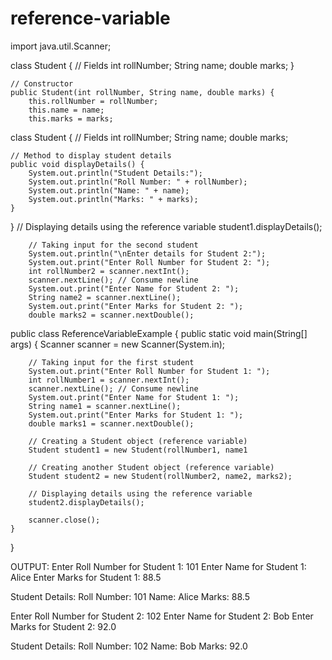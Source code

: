 # reference-variable
   import java.util.Scanner;

class Student {
    // Fields
    int rollNumber;
    String name;
    double marks;
}


  
    // Constructor
    public Student(int rollNumber, String name, double marks) {
        this.rollNumber = rollNumber;
        this.name = name;
        this.marks = marks;

class Student {
    // Fields
    int rollNumber;
    String name;
    double marks;


    // Method to display student details
    public void displayDetails() {
        System.out.println("Student Details:");
        System.out.println("Roll Number: " + rollNumber);
        System.out.println("Name: " + name);
        System.out.println("Marks: " + marks);
    }
}
 // Displaying details using the reference variable
        student1.displayDetails();

        // Taking input for the second student
        System.out.println("\nEnter details for Student 2:");
        System.out.print("Enter Roll Number for Student 2: ");
        int rollNumber2 = scanner.nextInt();
        scanner.nextLine(); // Consume newline
        System.out.print("Enter Name for Student 2: ");
        String name2 = scanner.nextLine();
        System.out.print("Enter Marks for Student 2: ");
        double marks2 = scanner.nextDouble();


public class ReferenceVariableExample {
    public static void main(String[] args) {
        Scanner scanner = new Scanner(System.in);

        // Taking input for the first student
        System.out.print("Enter Roll Number for Student 1: ");
        int rollNumber1 = scanner.nextInt();
        scanner.nextLine(); // Consume newline
        System.out.print("Enter Name for Student 1: ");
        String name1 = scanner.nextLine();
        System.out.print("Enter Marks for Student 1: ");
        double marks1 = scanner.nextDouble();

        // Creating a Student object (reference variable)
        Student student1 = new Student(rollNumber1, name1

        // Creating another Student object (reference variable)
        Student student2 = new Student(rollNumber2, name2, marks2);

        // Displaying details using the reference variable
        student2.displayDetails();

        scanner.close();
    }
}


OUTPUT:
Enter Roll Number for Student 1: 101
Enter Name for Student 1: Alice
Enter Marks for Student 1: 88.5

Student Details:
Roll Number: 101
Name: Alice
Marks: 88.5

Enter Roll Number for Student 2: 102
Enter Name for Student 2: Bob
Enter Marks for Student 2: 92.0

Student Details:
Roll Number: 102
Name: Bob
Marks: 92.0

